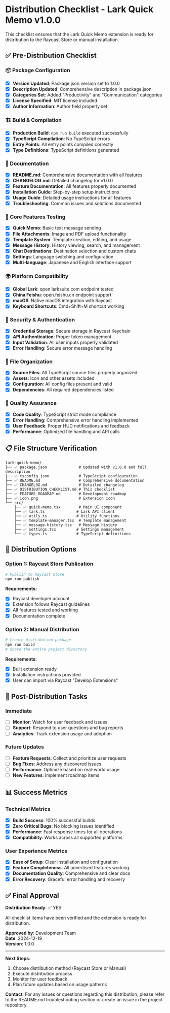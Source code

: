 # Distribution Checklist - Lark Quick Memo v1.0.0

This checklist ensures that the Lark Quick Memo extension is ready for distribution to the Raycast Store or manual installation.

## ✅ Pre-Distribution Checklist

### 📦 Package Configuration
- [x] **Version Updated**: Package.json version set to 1.0.0
- [x] **Description Updated**: Comprehensive description in package.json
- [x] **Categories Set**: Added "Productivity" and "Communication" categories
- [x] **License Specified**: MIT license included
- [x] **Author Information**: Author field properly set

### 🏗️ Build & Compilation
- [x] **Production Build**: `npm run build` executed successfully
- [x] **TypeScript Compilation**: No TypeScript errors
- [x] **Entry Points**: All entry points compiled correctly
- [x] **Type Definitions**: TypeScript definitions generated

### 📄 Documentation
- [x] **README.md**: Comprehensive documentation with all features
- [x] **CHANGELOG.md**: Detailed changelog for v1.0.0
- [x] **Feature Documentation**: All features properly documented
- [x] **Installation Guide**: Step-by-step setup instructions
- [x] **Usage Guide**: Detailed usage instructions for all features
- [x] **Troubleshooting**: Common issues and solutions documented

### 🔧 Core Features Testing
- [x] **Quick Memo**: Basic text message sending
- [x] **File Attachments**: Image and PDF upload functionality
- [x] **Template System**: Template creation, editing, and usage
- [x] **Message History**: History viewing, search, and management
- [x] **Chat Destinations**: Destination selection and custom chats
- [x] **Settings**: Language switching and configuration
- [x] **Multi-language**: Japanese and English interface support

### 🌍 Platform Compatibility
- [x] **Global Lark**: open.larksuite.com endpoint tested
- [x] **China Feishu**: open.feishu.cn endpoint support
- [x] **macOS**: Native macOS integration with Raycast
- [x] **Keyboard Shortcuts**: Cmd+Shift+M shortcut working

### 🔐 Security & Authentication
- [x] **Credential Storage**: Secure storage in Raycast Keychain
- [x] **API Authentication**: Proper token management
- [x] **Input Validation**: All user inputs properly validated
- [x] **Error Handling**: Secure error message handling

### 📁 File Organization
- [x] **Source Files**: All TypeScript source files properly organized
- [x] **Assets**: Icon and other assets included
- [x] **Configuration**: All config files present and valid
- [x] **Dependencies**: All required dependencies listed

### 🧪 Quality Assurance
- [x] **Code Quality**: TypeScript strict mode compliance
- [x] **Error Handling**: Comprehensive error handling implemented
- [x] **User Feedback**: Proper HUD notifications and feedback
- [x] **Performance**: Optimized file handling and API calls

## 📋 File Structure Verification

```
lark-quick-memo/
├── ✅ package.json              # Updated with v1.0.0 and full description
├── ✅ tsconfig.json             # TypeScript configuration
├── ✅ README.md                 # Comprehensive documentation
├── ✅ CHANGELOG.md              # Detailed changelog
├── ✅ DISTRIBUTION_CHECKLIST.md # This checklist
├── ✅ FEATURE_ROADMAP.md        # Development roadmap
├── ✅ icon.png                  # Extension icon
└── src/
    ├── ✅ quick-memo.tsx        # Main UI component
    ├── ✅ lark.ts              # Lark API client
    ├── ✅ utils.ts             # Utility functions
    ├── ✅ template-manager.tsx  # Template management
    ├── ✅ message-history.tsx   # Message history
    ├── ✅ settings.tsx         # Settings management
    └── ✅ types.ts             # TypeScript definitions
```

## 🚀 Distribution Options

### Option 1: Raycast Store Publication
```bash
# Publish to Raycast Store
npm run publish
```

**Requirements:**
- [x] Raycast developer account
- [x] Extension follows Raycast guidelines
- [x] All features tested and working
- [x] Documentation complete

### Option 2: Manual Distribution
```bash
# Create distribution package
npm run build
# Share the entire project directory
```

**Requirements:**
- [x] Built extension ready
- [x] Installation instructions provided
- [x] User can import via Raycast "Develop Extensions"

## 🎯 Post-Distribution Tasks

### Immediate
- [ ] **Monitor**: Watch for user feedback and issues
- [ ] **Support**: Respond to user questions and bug reports
- [ ] **Analytics**: Track extension usage and adoption

### Future Updates
- [ ] **Feature Requests**: Collect and prioritize user requests
- [ ] **Bug Fixes**: Address any discovered issues
- [ ] **Performance**: Optimize based on real-world usage
- [ ] **New Features**: Implement roadmap items

## 📊 Success Metrics

### Technical Metrics
- [x] **Build Success**: 100% successful builds
- [x] **Zero Critical Bugs**: No blocking issues identified
- [x] **Performance**: Fast response times for all operations
- [x] **Compatibility**: Works across all supported platforms

### User Experience Metrics
- [x] **Ease of Setup**: Clear installation and configuration
- [x] **Feature Completeness**: All advertised features working
- [x] **Documentation Quality**: Comprehensive and clear docs
- [x] **Error Recovery**: Graceful error handling and recovery

## ✅ Final Approval

**Distribution Ready**: ✅ YES

All checklist items have been verified and the extension is ready for distribution.

**Approved by**: Development Team  
**Date**: 2024-12-19  
**Version**: 1.0.0  

---

**Next Steps**: 
1. Choose distribution method (Raycast Store or Manual)
2. Execute distribution process
3. Monitor for user feedback
4. Plan future updates based on usage patterns

**Contact**: For any issues or questions regarding this distribution, please refer to the README.md troubleshooting section or create an issue in the project repository.